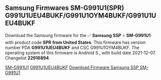 <h2>Samsung Firmwares SM-G991U1(SPR) G991U1UEU4BUKF/G991U1OYM4BUKF/G991U1UEU4BUKF</h2>
Download the Samsung firmware for the ✅ <strong>Samsung SSP </strong> ⭐ <strong>SM-G991U1</strong> with product code <strong>SPR</strong> <strong> from United States</strong>. This firmware has version number PDA <strong>G991U1UEU4BUKF</strong> and CSC G991U1OYM4BUKF. The operating system of this firmware is Android S , with build date 2021-12-07. Changelist <strong>22916894</strong>.


[SM-G991U1](https://samfirm.shop/samsung/model/SM-G991U1)
[G991U1UEU4BUKF](https://samfirm.shop/samsung/pda/G991U1UEU4BUKF)
[Download Firmware Samsung SSP SM-G991U1](https://samfirm.shop/samsung/firmware/480754)
